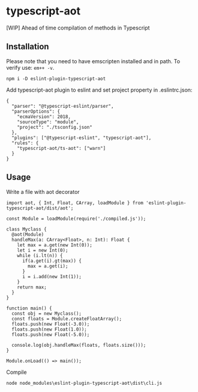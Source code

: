 # typescript-aot

[WIP] Ahead of time compilation of methods in Typescript

## Installation
Please note that you need to have emscripten installed and in path. To verify use: `em++ -v`.


```
npm i -D eslint-plugin-typescript-aot
```

Add typescript-aot plugin to eslint and set project property in .eslintrc.json:

```
{
  "parser": "@typescript-eslint/parser",
  "parserOptions": {
    "ecmaVersion": 2018,
    "sourceType": "module",
    "project": "./tsconfig.json"
  },
  "plugins": ["@typescript-eslint", "typescript-aot"],
  "rules": {
    "typescript-aot/ts-aot": ["warn"]
  }
}
```

## Usage

Write a file with aot decorator

```
import aot, { Int, Float, CArray, loadModule } from 'eslint-plugin-typescript-aot/dist/aot';

const Module = loadModule(require('./compiled.js'));

class Myclass {
  @aot(Module)
  handleMax(a: CArray<Float>, n: Int): Float {
    let max = a.get(new Int(0));
    let i = new Int(0);
    while (i.lt(n)) {
      if(a.get(i).gt(max)) {
        max = a.get(i);
      }
      i = i.add(new Int(1));
    }
    return max;
  }
}

function main() {
  const obj = new Myclass();
  const floats = Module.createFloatArray();
  floats.push(new Float(-3.0));
  floats.push(new Float(1.0));
  floats.push(new Float(-5.0));

  console.log(obj.handleMax(floats, floats.size()));
}

Module.onLoad(() => main());
```


Compile

```
node node_modules\eslint-plugin-typescript-aot\dist\cli.js
```
